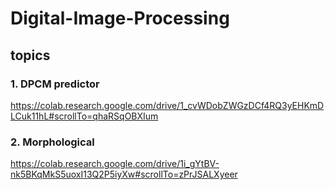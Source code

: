 # Digital-Image-Processing

## topics


### 1. DPCM predictor

https://colab.research.google.com/drive/1_cvWDobZWGzDCf4RQ3yEHKmDLCuk11hL#scrollTo=qhaRSqOBXIum


### 2. Morphological

https://colab.research.google.com/drive/1i_gYtBV-nk5BKqMkS5uoxI13Q2P5iyXw#scrollTo=zPrJSALXyeer
